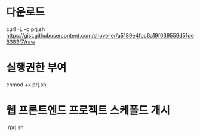 # 다운로드
curl -L -o prj.sh https://gist.githubusercontent.com/shoveller/a5189e4fbc6a19f039559d51de8383f7/raw

# 실행권한 부여
chmod +x prj.sh

# 웹 프론트엔드 프로젝트 스케폴드 개시
./prj.sh